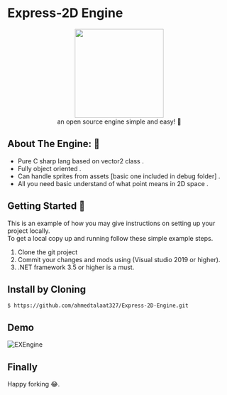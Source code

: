 # Express-2D Engine</br> 
<p align="center">
<img src=https://user-images.githubusercontent.com/26097164/139533903-02945f3a-cef0-4297-b336-634d9f1c430e.png width="200" height="200" />
</br>  an open source engine simple and easy! 🚀
</p>

<!-- ABOUT THE PROJECT -->
## About The Engine: 💼</br>
* Pure C sharp lang based on vector2 class .
* Fully object oriented .
* Can handle sprites from assets [basic one included in debug folder] .
* All you need basic understand of what point means in 2D space .


<!-- GETTING STARTED -->
## Getting Started 🔫

This is an example of how you may give instructions on setting up your project locally.</br>
To get a local copy up and running follow these simple example steps.
1. Clone the git project
2. Commit your changes and mods using (Visual studio 2019 or higher).
3. .NET framework 3.5 or higher is a must.

## Install by Cloning

```
$ https://github.com/ahmedtalaat327/Express-2D-Engine.git
```
<!-- QUIK PREV -->
## Demo</br>

![EXEngine](https://user-images.githubusercontent.com/26097164/139534327-b897d9be-c11a-417d-8ce9-83768a8757ed.gif)


<!-- FINALY -->
## Finally

Happy forking 😂.
